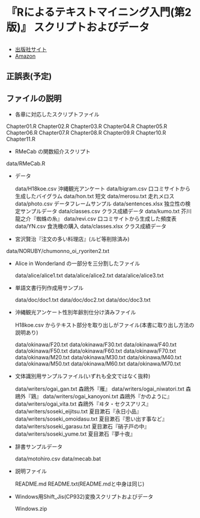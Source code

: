 # 『Rによるテキストマイニング入門(第2版)』 スクリプトおよびデータ

##
- [出版社サイト](http://www.morikita.co.jp/books/book/3169)
- [Amazon](https://www.amazon.co.jp/dp/4627848420/)

## 正誤表(予定)


## ファイルの説明


- 各章に対応したスクリプトファイル

Chapter01.R
 Chapter02.R
 Chapter03.R
 Chapter04.R
 Chapter05.R
 Chapter06.R
 Chapter07.R
 Chapter08.R
 Chapter09.R
 Chapter10.R
 Chapter11.R

- RMeCab の関数紹介スクリプト

data/RMeCab.R

- データ

  data/H18koe.csv      沖縄観光アンケート
  data/bigram.csv      口コミサイトから生成したバイグラム
  data/hon.txt         短文
  data/merosu.txt      走れメロス
  data/photo.csv       データフレームサンプル
  data/sentences.xlsx  独立性の検定サンプルデータ
  data/classes.csv     クラス成績データ
  data/kumo.txt        芥川龍之介『蜘蛛の糸』
  data/revi.csv        口コミサイトから生成した頻度表
  data/YN.csv          食洗機の購入
  data/classes.xlsx    クラス成績データ
  
- 宮沢賢治『注文の多い料理店』(ルビ等削除済み)

data/NORUBY/chumonno_oi_ryoriten2.txt

- Alice in Wonderland の一部分を三分割したファイル

  data/alice/alice1.txt
  data/alice/alice2.txt
  data/alice/alice3.txt

- 単語文書行列作成用サンプル

  data/doc/doc1.txt
  data/doc/doc2.txt
  data/doc/doc3.txt

- 沖縄観光アンケート性別年齢別仕分け済みファイル

  H18koe.csv からテキスト部分を取り出しがファイル(本書に取り出し方法の説明あり)

  data/okinawa/F20.txt 
  data/okinawa/F30.txt
  data/okinawa/F40.txt
  data/okinawa/F50.txt
  data/okinawa/F60.txt
  data/okinawa/F70.txt
  data/okinawa/M20.txt
  data/okinawa/M30.txt
  data/okinawa/M40.txt
  data/okinawa/M50.txt
  data/okinawa/M60.txt
  data/okinawa/M70.txt

- 文体識別用サンプルファイル(いずれも全文ではなく抜粋) 

  data/writers/ogai_gan.txt               森鴎外『雁』
  data/writers/ogai_niwatori.txt          森鴎外『鶏』
  data/writers/ogai_kanoyoni.txt          森鴎外『かのように』
  data/writers/ogai_vita.txt              森鴎外『ヰタ・セクスアリス』
  data/writers/soseki_eijitsu.txt         夏目漱石『永日小品』
  data/writers/soseki_omoidasu.txt        夏目漱石『思い出す事など』
  data/writers/soseki_garasu.txt          夏目漱石『硝子戸の中』
  data/writers/soseki_yume.txt            夏目漱石『夢十夜』

- 辞書サンプルデータ

  data/motohiro.csv
  data/mecab.bat 

- 説明ファイル

  README.md
  README.txt(README.mdと中身は同じ)
  
- Windows用Shift_Jis(CP932)変換スクリプトおよびデータ

  Windows.zip
